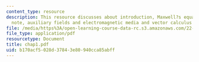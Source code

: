 ```yaml
---
content_type: resource
description: This resource discusses about introduction, Maxwell?s equations, historical
  note, auxiliary fields and electromagnetic media and vector calculus and notation.
file: /media/https%3A/open-learning-course-data-rc.s3.amazonaws.com/22-105-electromagnetic-interactions-fall-2005/b170acf5028d37843e80940cca85abff_chap1.pdf
file_type: application/pdf
resourcetype: Document
title: chap1.pdf
uid: b170acf5-028d-3784-3e80-940cca85abff
---
```

